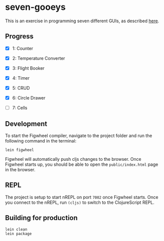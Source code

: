 # seven-gooeys
This is an exercise in programming seven different GUIs, as described [here](https://eugenkiss.github.io/7guis/tasks).

## Progress
- [x] 1: Counter
- [x] 2: Temperature Converter
- [x] 3: Flight Booker
- [x] 4: Timer
- [x] 5: CRUD
- [x] 6: Circle Drawer
- [ ] 7: Cells


## Development
To start the Figwheel compiler, navigate to the project folder and run the following command in the terminal:

```
lein figwheel
```

Figwheel will automatically push cljs changes to the browser.
Once Figwheel starts up, you should be able to open the `public/index.html` page in the browser.

## REPL

The project is setup to start nREPL on port `7002` once Figwheel starts.
Once you connect to the nREPL, run `(cljs)` to switch to the ClojureScript REPL.

## Building for production

```
lein clean
lein package
```
